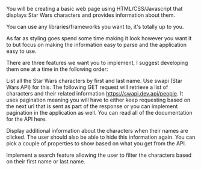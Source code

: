 You will be creating a basic web page using HTML/CSS/Javascript that displays Star Wars characters and provides information about them.

You can use any libraries/frameworks you want to, it's totally up to you.

As far as styling goes spend some time making it look however you want it to but focus on making the information easy to parse and the application easy to use.

There are three features we want you to implement, I suggest developing them one at a time in the following order:

List all the Star Wars characters by first and last name. Use swapi (Star Wars API) for this. The following GET request will retrieve a list of characters and their related information https://swapi.dev.api/people. It uses pagination meaning you will have to either keep requesting based on the next url that is sent as part of the response or you can implement pagination in the application as well. You can read all of the documentation for the API here.

Display additional information about the characters when their names are clicked. The user should also be able to hide this information again. You can pick a couple of properties to show based on what you get from the API.

Implement a search feature allowing the user to filter the characters based on their first name or last name.
